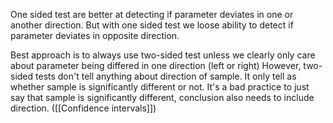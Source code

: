 One sided test are better at detecting if parameter deviates in one or another direction. But with one sided test we loose ability to detect if parameter deviates in opposite direction.

Best approach is to always use two-sided test unless we clearly only care about parameter being differed in one direction (left or right)
However, two-sided tests don't tell anything about direction of sample. It only tell as whether sample is significantly different or not. 
It's a bad practice to just say that sample is significantly different, conclusion also needs to include direction. ([[Confidence intervals]])